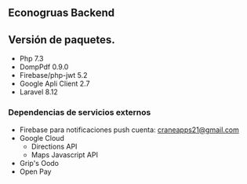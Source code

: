 ## Econogruas Backend

## Versión de paquetes.
* Php 7.3
* DompPdf 0.9.0
* Firebase/php-jwt 5.2
* Google Apli Client 2.7
* Laravel 8.12

### Dependencias de servicios externos
* Firebase para notificaciones push cuenta: craneapps21@gmail.com
* Google Cloud
    * Directions API
    * Maps Javascript API
* Grip's Oodo
* Open Pay
